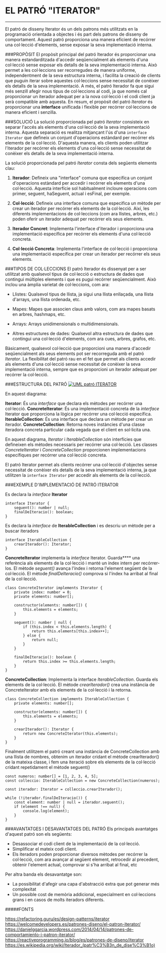 # EL PATRÓ "ITERATOR"

------------


El patró de disseny Iterator és un dels patrons més utilitzats en la programació orientada a objectes i és part dels patrons de disseny de comportament. Aquest patró proporciona una manera eficient de recórrer una col·lecció d'elements, sense exposar la seva implementació interna.

###PROPÒSIT
El propòsit principal del patró Iterador és proporcionar una manera estandarditzada d'accedir seqüencialment als elements d'una col·lecció sense exposar els detalls de la seva implementació interna. Això permet a les col·leccions ser recorregudes de manera uniforme, independentment de la seva estructura interna, i facilita la creació de clients que puguin iterar sobre aquestes col·leccions sense necessitat de conèixer els detalls de la seva implementació. A més, el patró Iterador fa que sigui més senzill afegir nous tipus de col·leccions al codi, ja que només cal proporcionar un iterador adequat per a la nova col·lecció i el codi client ja serà compatible amb aquesta. En resum, el propòsit del patró *Iterator* és proporcionar una **interface** unificada i flexible per recórrer col·leccions de manera eficient i senzilla.

###SOLUCIÓ
La solució proporcionada pel patró *Iterator* consisteix en separar l'accés als elements d'una col·lecció de la seva implementació interna. Aquesta separació es realitza mitjançant l'ús d'una `interface Iterator` que defineix un conjunt d'operacions estàndard per recórrer els elements de la col·lecció. D'aquesta manera, els clients poden utilitzar l'iterador per recórrer els elements d'una col·lecció sense necessitat de conèixer els detalls de la seva implementació interna.

La solució proporcionada pel patró *Iterator* consta dels següents elements clau:

1. **Iterador**: Defineix una "interface" comuna que especifica un conjunt d'operacions estàndard per accedir i recórrer els elements d'una col·lecció. Aquesta interfície sol habitualment incloure operacions com primer, seguent, haSeguent, actual i esFinal, per exemple.

2. **Col·lecció**: Defineix una interface comuna que especifica un mètode per crear un iterador per recórrer els elements de la col·lecció. Així, les diferents implementacions de col·leccions (com ara llistes, arbres, etc.) poden oferir un iterador adequat per recórrer els seus elements.

3. **Iterador Concret**: Implementa l'interface d'iterador i proporciona una implementació específica per recórrer els elements d'una col·lecció concreta.

4. **Col·lecció Concreta**: Implementa l'interface de col·lecció i proporciona una implementació específica per crear un iterador per recórrer els seus elements.

###TIPOS DE COL·LECCIONS
El patró Iterador és dissenyat per a ser utilitzat amb qualsevol tipus de col·lecció o estructura de dades que contingui múltiples elements i que es pugui recórrer seqüencialment. Això inclou una àmplia varietat de col·leccions, com ara:

- Llistes: Qualsevol tipus de llista, ja sigui una llista enllaçada, una llista d'arrays, una llista ordenada, etc.

- Mapes: Mapes que associen claus amb valors, com ara mapes basats en arbres, hashmaps, etc.

- Arrays: Arrays unidimensionals o multidimensionals.

- Altres estructures de dades: Qualsevol altra estructura de dades que contingui una col·lecció d'elements, com ara cues, arbres, grafos, etc.

Bàsicament, qualsevol col·lecció que proporcioni una manera d'accedir seqüencialment als seus elements pot ser recorreguda amb el patró *Iterator*. La flexibilitat del patró rau en el fet que permet als clients accedir als elements d'una col·lecció sense necessitat de conèixer la seva implementació interna, sempre que es proporcioni un iterador adequat per recórrer la col·lecció.

###ESTRUCTURA DEL PATRÓ
[![UML patró ITERATOR](https://refactoring.guru/images/patterns/diagrams/iterator/structure.png "UML patró ITERATOR")](https://refactoring.guru/images/patterns/diagrams/iterator/structure.png "UML patró ITERATOR")

En aquest diagrama:

**Iterator**: És una *interface* que declara els mètodes per recórrer una col·lecció.
**ConcreteIterator**: És una implementació concreta de la *interface* Iterator que proporciona la lògica per recórrer una col·lecció específica.
**IterableCollection**: És una interface que declara un mètode per crear un iterador.
**ConcreteCollection**: Retorna noves instàncies d'una classe iteradora concreta particular cada vegada que el client en sol·licita una.

En aquest diagrama, *Iterator* i *IterableCollection* són interfícies que defineixen els mètodes necessaris per recórrer una col·lecció. Les classes *ConcreteIterator* i *ConcreteCollection* proporcionen implementacions específiques per recórrer una col·lecció concreta.

El patró Iterator permet als clients recórrer una col·lecció d'objectes sense necessitat de conèixer els detalls de la seva implementació interna, ja que utilitzen la `interface Iterator` per accedir als elements de la col·lecció.

###EXEMPLE D'IMPLEMENTACIÓ DE PATRÓ ITERATOR 


Es declara la *interface* **Iterator**

    interface Iterator {
        seguent(): number | null;
        finalDeIteracio(): boolean;
    }

Es declara la *interface* de **IterableCollection** i es descriu un mètode per a buscar iteradors

    interface IterableCollection {
        crearIterador(): Iterator;
    }

**ConcreteIterator** implementa la *interface* Iterator. Guarda**** una referència als elements de la col·lecció i manté un índex intern per recórrer-los. El mètode *seguent()* avança l'índex i retorna l'element següent de la col·lecció. El mètode *finalDeIteracio()* comprova si l'índex ha arribat al final de la col·lecció.

    class ConcreteIterator implements Iterator {
        private index: number = 0;
        private elements: number[];
    
        constructor(elements: number[]) {
            this.elements = elements;
        }
    
        seguent(): number | null {
            if (this.index < this.elements.length) {
                return this.elements[this.index++];
            } else {
                return null;
            }
        }
    
        finalDeIteracio(): boolean {
            return this.index >= this.elements.length;
        }
    }

**ConcreteCollection**: Implementa la interface *IterableCollection*. Guarda els elements de la col·lecció. El mètode *crearIterador()* crea una instància de ConcreteIterator amb els elements de la col·lecció i la retorna.

    class ConcreteCollection implements IterableCollection {
        private elements: number[];
    
        constructor(elements: number[]) {
            this.elements = elements;
        }
    
        crearIterador(): Iterator {
            return new ConcreteIterator(this.elements);
        }
    }

Finalment utilitzem el patró creant una instància de ConcreteCollection amb una llista de nombres, obtenim un iterador cridant el mètode crearIterador() de la mateixa classe, i fem una iteració sobre els elements de la col·lecció cridant repetidament el mètode seguent()

    const numeros: number[] = [1, 2, 3, 4, 5];
    const colleccio: IterableCollection = new ConcreteCollection(numeros);
    
    const iterador: Iterator = colleccio.crearIterador();
    
    while (!iterador.finalDeIteracio()) {
        const element: number | null = iterador.seguent();
        if (element !== null) {
            console.log(element);
        }
    }


###AVANTATGES I DESAVANTATGES DEL PATRÓ
Els principals avantatges d'aquest patró son els següents:
- Desassociar el codi client de la implementació de la col·lecció.
- Simplificar el mateix codi client.
- Els iteradors poden proporcionar diversos mètodes per recórrer la col·lecció, com ara avançar al següent element, retrocedir al precedent, obtenir l'element actual, comprovar si s'ha arribat al final, etc

Per altra banda els desavantatge son: 
- La possibilitat d'afegir una capa d'abstracció extra que pot generar més complexitat 
- Un possible cost de memòria addicional, especialment en col·leccions grans i en casos de molts iteradors diferents.


#####FONTS

https://refactoring.guru/es/design-patterns/iterator
https://welcomedevelopers.es/patrones-diseno/el-patron-iterator/
https://danielggarcia.wordpress.com/2014/04/14/patrones-de-comportamiento-i-patron-iterator/
https://reactiveprogramming.io/blog/es/patrones-de-diseno/iterator
https://es.wikipedia.org/wiki/Iterador_(patr%C3%B3n_de_dise%C3%B1o)
